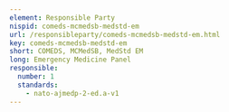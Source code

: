 ```yaml
---
element: Responsible Party
nispid: comeds-mcmedsb-medstd-em
url: /responsibleparty/comeds-mcmedsb-medstd-em.html
key: comeds-mcmedsb-medstd-em
short: COMEDS, MCMedSB, MedStd EM
long: Emergency Medicine Panel
responsible:
  number: 1
  standards:
    - nato-ajmedp-2-ed.a-v1
---
```

